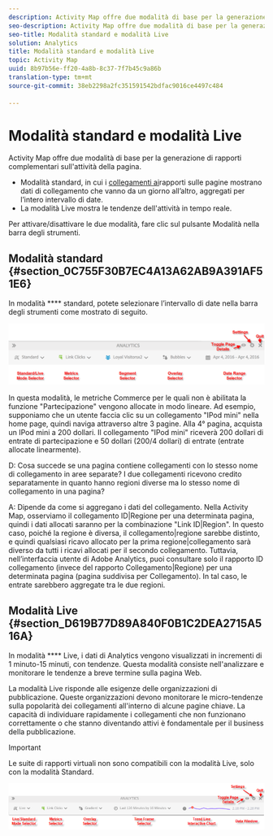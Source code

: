 ```yaml
---
description: Activity Map offre due modalità di base per la generazione di rapporti complementari sull'attività della pagina.
seo-description: Activity Map offre due modalità di base per la generazione di rapporti complementari sull'attività della pagina.
seo-title: Modalità standard e modalità Live
solution: Analytics
title: Modalità standard e modalità Live
topic: Activity Map
uuid: 8b97b56e-ff20-4a8b-8c37-7f7b45c9a86b
translation-type: tm+mt
source-git-commit: 38eb2298a2fc351591542bdfac9016ce4497c484

---
```



# Modalità standard e modalità Live

Activity Map offre due modalità di base per la generazione di rapporti complementari sull'attività della pagina.

* Modalità standard, in cui i [collegamenti ai](/help/analyze/activity-map/activitymap-links-report.md)rapporti sulle pagine mostrano dati di collegamento che vanno da un giorno all’altro, aggregati per l’intero intervallo di date.
* La modalità Live mostra le tendenze dell'attività in tempo reale.

Per attivare/disattivare le due modalità, fare clic sul pulsante Modalità nella barra degli strumenti.

## Modalità standard {#section_0C755F30B7EC4A13A62AB9A391AF51E6}

In modalità **** standard, potete selezionare l’intervallo di date nella barra degli strumenti come mostrato di seguito.

![](assets/standard_mode.png)

In questa modalità, le metriche Commerce per le quali non è abilitata la funzione "Partecipazione" vengono allocate in modo lineare. Ad esempio, supponiamo che un utente faccia clic su un collegamento "IPod mini" nella home page, quindi naviga attraverso altre 3 pagine. Alla 4° pagina, acquista un IPod mini a 200 dollari. Il collegamento "IPod mini" riceverà 200 dollari di entrate di partecipazione e 50 dollari (200/4 dollari) di entrate (entrate allocate linearmente).

D: Cosa succede se una pagina contiene collegamenti con lo stesso nome di collegamento in aree separate? I due collegamenti ricevono credito separatamente in quanto hanno regioni diverse ma lo stesso nome di collegamento in una pagina?

A: Dipende da come si aggregano i dati del collegamento. Nella Activity Map, osserviamo il collegamento ID|Regione per una determinata pagina, quindi i dati allocati saranno per la combinazione "Link ID|Region". In questo caso, poiché la regione è diversa, il collegamento|regione sarebbe distinto, e quindi qualsiasi ricavo allocato per la prima regione|collegamento sarà diverso da tutti i ricavi allocati per il secondo collegamento. Tuttavia, nell’interfaccia utente di Adobe Analytics, puoi consultare solo il rapporto ID collegamento (invece del rapporto Collegamento|Regione) per una determinata pagina (pagina suddivisa per Collegamento). In tal caso, le entrate sarebbero aggregate tra le due regioni.

## Modalità Live {#section_D619B77D89A840F0B1C2DEA2715A516A}

In modalità **** Live, i dati di Analytics vengono visualizzati in incrementi di 1 minuto-15 minuti, con tendenze. Questa modalità consiste nell'analizzare e monitorare le tendenze a breve termine sulla pagina Web.

La modalità Live risponde alle esigenze delle organizzazioni di pubblicazione. Queste organizzazioni devono monitorare le micro-tendenze sulla popolarità dei collegamenti all'interno di alcune pagine chiave. La capacità di individuare rapidamente i collegamenti che non funzionano correttamente o che stanno diventando attivi è fondamentale per il business della pubblicazione.

>[!IMPORTANT]
>
>Le suite di rapporti virtuali non sono compatibili con la modalità Live, solo con la modalità Standard.

![](assets/live_mode.png)

